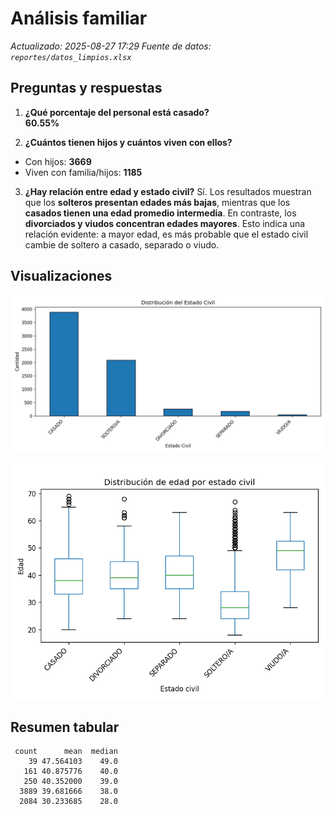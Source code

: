 # Análisis familiar
_Actualizado: 2025-08-27 17:29_
_Fuente de datos: `reportes/datos_limpios.xlsx`_

## Preguntas y respuestas
1. **¿Qué porcentaje del personal está casado?**  
**60.55%**

2. **¿Cuántos tienen hijos y cuántos viven con ellos?**
- Con hijos: **3669**
- Viven con familia/hijos: **1185**

3. **¿Hay relación entre edad y estado civil?**
Sí. Los resultados muestran que los **solteros presentan edades más bajas**, mientras que los **casados tienen una edad promedio intermedia**. En contraste, los **divorciados y viudos concentran edades mayores**. Esto indica una relación evidente: a mayor edad, es más probable que el estado civil cambie de soltero a casado, separado o viudo.

## Visualizaciones
![Estado civil](figs/familiar_estado_civil.png)


![Boxplot edad por estado civil](figs/familiar_box_edad_por_estado_civil.png)

## Resumen tabular
```
 count      mean  median
    39 47.564103    49.0
   161 40.875776    40.0
   250 40.352000    39.0
  3889 39.681666    38.0
  2084 30.233685    28.0
```